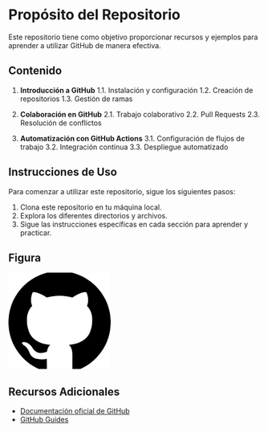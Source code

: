 # Propósito del Repositorio

Este repositorio tiene como objetivo proporcionar recursos y ejemplos para aprender a utilizar GitHub de manera efectiva.

## Contenido

1. **Introducción a GitHub**
   1.1. Instalación y configuración
   1.2. Creación de repositorios
   1.3. Gestión de ramas

2. **Colaboración en GitHub**
   2.1. Trabajo colaborativo
   2.2. Pull Requests
   2.3. Resolución de conflictos

3. **Automatización con GitHub Actions**
   3.1. Configuración de flujos de trabajo
   3.2. Integración continua
   3.3. Despliegue automatizado

## Instrucciones de Uso

Para comenzar a utilizar este repositorio, sigue los siguientes pasos:

1. Clona este repositorio en tu máquina local.
2. Explora los diferentes directorios y archivos.
3. Sigue las instrucciones específicas en cada sección para aprender y practicar.

## Figura

![GitHub Logo](/logo.png)


## Recursos Adicionales

- [Documentación oficial de GitHub](https://docs.github.com/)
- [GitHub Guides](https://guides.github.com/)
